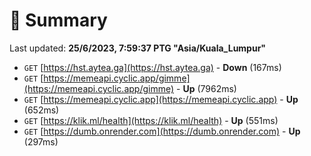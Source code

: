 # 📖 Summary
Last updated: **25/6/2023, 7:59:37 PTG "Asia/Kuala_Lumpur"**

- `GET` [https://hst.aytea.ga](https://hst.aytea.ga) - **Down** (167ms)
- `GET` [https://memeapi.cyclic.app/gimme](https://memeapi.cyclic.app/gimme) - **Up** (7962ms)
- `GET` [https://memeapi.cyclic.app](https://memeapi.cyclic.app) - **Up** (652ms)
- `GET` [https://klik.ml/health](https://klik.ml/health) - **Up** (551ms)
- `GET` [https://dumb.onrender.com](https://dumb.onrender.com) - **Up** (297ms)
